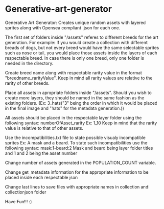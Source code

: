 # Generative-art-generator
Generative Art Generator: Creates unique random assets with layered sprites along with Opensea compliant .json for each one.

The first set of folders inside "/assets" referes to different breeds for the art generation. For example: If you would create a collection with different breads of dogs, but not every breed would have the same selectable sprites such as nose or tail, you would place those assets inside the layers of each respectable breed. In case there is only one breed, only one folder is needed in the directory.

Create breed name along with respectable rarity value in the format "breedname_rarityValue". Keep in mind all rarity values are relative to the rarity of other breeds.

Place all assets in apropriate folders inside "/assets". Should you wish to create more layers, they should be named in the same fashion as the existing folders. (Ex: 3_hats("3" being the order in which it would be placed in the final image and "hats" for the metadata generation.))

All assets should be placed in the respectable layer folder using the following syntax: numberOfAsset_rarity Ex: 1_10
Keep in mind that the rarity value is relative to that of other assets.

Use the incompatibilities.txt file to state possible visualy incompatible sprites Ex: A mask and a beard.
To state such incompatibilities use the following syntax: mask:1-beard:2
Mask and beard being layer folder titles and 1 and 2 being the asset number

Change number of assets generated in the POPULATION_COUNT variable.

Change get_metadata information for the appropriate information to be placed inside each respectable json

Change last lines to save files with appropriate names in collection and collectionjson folder

Have Fun!!! :)



